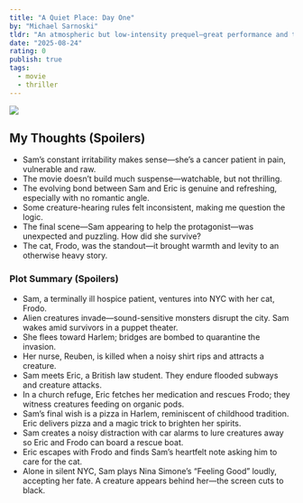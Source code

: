 ```yaml
---
title: "A Quiet Place: Day One"
by: "Michael Sarnoski"
tldr: "An atmospheric but low-intensity prequel—great performance and the cat steals the show."
date: "2025-08-24"
rating: 0
publish: true
tags:
  - movie
  - thriller
---
```


![](/posts/2025-0824-a-quiet-place-day-one.webp)

## My Thoughts (Spoilers)
- Sam’s constant irritability makes sense—she’s a cancer patient in pain, vulnerable and raw.
- The movie doesn’t build much suspense—watchable, but not thrilling.
- The evolving bond between Sam and Eric is genuine and refreshing, especially with no romantic angle.
- Some creature-hearing rules felt inconsistent, making me question the logic.
- The final scene—Sam appearing to help the protagonist—was unexpected and puzzling. How did she survive?
- The cat, Frodo, was the standout—it brought warmth and levity to an otherwise heavy story.

### Plot Summary (Spoilers)
- Sam, a terminally ill hospice patient, ventures into NYC with her cat, Frodo.
- Alien creatures invade—sound-sensitive monsters disrupt the city. Sam wakes amid survivors in a puppet theater.
- She flees toward Harlem; bridges are bombed to quarantine the invasion.
- Her nurse, Reuben, is killed when a noisy shirt rips and attracts a creature.
- Sam meets Eric, a British law student. They endure flooded subways and creature attacks.
- In a church refuge, Eric fetches her medication and rescues Frodo; they witness creatures feeding on organic pods.
- Sam’s final wish is a pizza in Harlem, reminiscent of childhood tradition. Eric delivers pizza and a magic trick to brighten her spirits.
- Sam creates a noisy distraction with car alarms to lure creatures away so Eric and Frodo can board a rescue boat.
- Eric escapes with Frodo and finds Sam’s heartfelt note asking him to care for the cat.
- Alone in silent NYC, Sam plays Nina Simone’s “Feeling Good” loudly, accepting her fate. A creature appears behind her—the screen cuts to black.